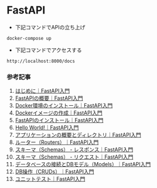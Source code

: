 # FastAPI

- 下記コマンドでAPIの立ち上げ
```
docker-compose up
```

- 下記コマンドでアクセスする
```
http://localhost:8000/docs
```

### 参考記事
1. [はじめに｜FastAPI入門](https://zenn.dev/sh0nk/books/537bb028709ab9/viewer/f1b6fc)
2. [FastAPIの概要｜FastAPI入門](https://zenn.dev/sh0nk/books/537bb028709ab9/viewer/742f63)
3. [Docker環境のインストール｜FastAPI入門](https://zenn.dev/sh0nk/books/537bb028709ab9/viewer/511860)
4. [Dockerイメージの作成｜FastAPI入門](https://zenn.dev/sh0nk/books/537bb028709ab9/viewer/bdf8a5)
5. [FastAPIのインストール｜FastAPI入門](https://zenn.dev/sh0nk/books/537bb028709ab9/viewer/5d287c)
6. [Hello World\!｜FastAPI入門](https://zenn.dev/sh0nk/books/537bb028709ab9/viewer/0a38c1)
7. [アプリケーションの概要とディレクトリ｜FastAPI入門](https://zenn.dev/sh0nk/books/537bb028709ab9/viewer/96a124)
8. [ルーター（Routers）｜FastAPI入門](https://zenn.dev/sh0nk/books/537bb028709ab9/viewer/86648d)
9. [スキーマ（Schemas） \- レスポンス｜FastAPI入門](https://zenn.dev/sh0nk/books/537bb028709ab9/viewer/2c02d7)
10. [スキーマ（Schemas） \- リクエスト｜FastAPI入門](https://zenn.dev/sh0nk/books/537bb028709ab9/viewer/a302b1)
11. [データベースの接続とDBモデル（Models）｜FastAPI入門](https://zenn.dev/sh0nk/books/537bb028709ab9/viewer/281ee0)
12. [DB操作（CRUDs）｜FastAPI入門](https://zenn.dev/sh0nk/books/537bb028709ab9/viewer/b92ab0)
13. [ユニットテスト｜FastAPI入門](https://zenn.dev/sh0nk/books/537bb028709ab9/viewer/d3f074)
